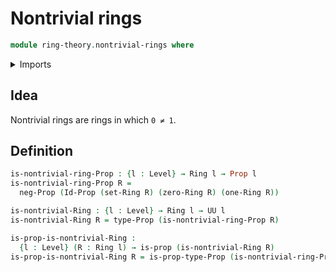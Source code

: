 # Nontrivial rings

```agda
module ring-theory.nontrivial-rings where
```

<details><summary>Imports</summary>

```agda
open import foundation.identity-types
open import foundation.negation
open import foundation.propositions
open import foundation.sets
open import foundation.universe-levels

open import ring-theory.rings
```

</details>

## Idea

Nontrivial rings are rings in which `0 ≠ 1`.

## Definition

```agda
is-nontrivial-ring-Prop : {l : Level} → Ring l → Prop l
is-nontrivial-ring-Prop R =
  neg-Prop (Id-Prop (set-Ring R) (zero-Ring R) (one-Ring R))

is-nontrivial-Ring : {l : Level} → Ring l → UU l
is-nontrivial-Ring R = type-Prop (is-nontrivial-ring-Prop R)

is-prop-is-nontrivial-Ring :
  {l : Level} (R : Ring l) → is-prop (is-nontrivial-Ring R)
is-prop-is-nontrivial-Ring R = is-prop-type-Prop (is-nontrivial-ring-Prop R)
```
